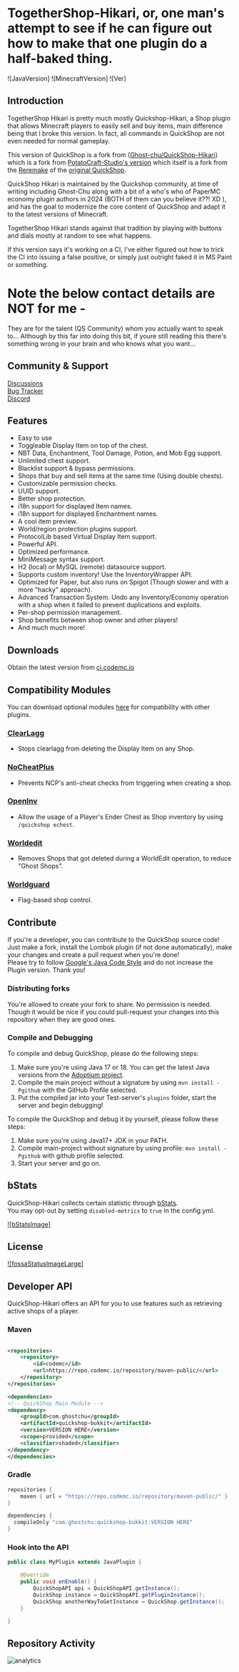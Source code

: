 <!-- Links -->

[codacy]: https://www.codacy.com/gh/Ghost-chu/QuickShop-Hikari/dashboard?utm_source=github.com&amp;utm_medium=referral&amp;utm_content=Ghost-chu/QuickShop-Hikari&amp;utm_campaign=Badge_Grade

[codeFactor]: https://www.codefactor.io/repository/github/ghost-chu/quickshop-hikari

[codeScore]: https://app.codiga.io/public/project/32011/QuickShop-Hikari/dashboard

[license]: https://github.com/Quickshop-Community/QuickShop-Hikari/blob/hikari/LICENSE

[contributors]: https://github.com/Quickshop-Community/QuickShop-Hikari/graphs/contributors

[fossaStatus]: https://app.fossa.com/projects/git%2Bgithub.com%2FGhost-chu%2FQuickShop-Hikari?ref=badge_shield

[fossaStatusLarge]: https://app.fossa.com/projects/git%2Bgithub.com%2FGhost-chu%2FQuickShop-Hikari?ref=badge_large

[quickshop-hikari]: https://github.com/Quickshop-Community/QuickShop-Hikari

[quickshop-potato]: https://github.com/PotatoCraft-Studio/QuickShop-Reremake/

[quickshop-ghostchu]: https://github.com/Ghost-chu/QuickShop-Reremake

[quickshop-original]: https://github.com/KaiKikuchi/QuickShop

[codemc]: https://ci.codemc.io/job/Ghost-chu/job/QuickShop-Hikari/

[clearlagg]: https://www.spigotmc.org/resources/68271/

[worldguard]: https://dev.bukkit.org/projects/worldguard

[nocheatplus]: https://www.spigotmc.org/resources/nocheatplus.26/

[openinv]: https://dev.bukkit.org/projects/openinv

[worldedit]: https://dev.bukkit.org/projects/worldedit

[optional_modules]: https://ci.codemc.io/job/Ghost-chu/job/QuickShop-Hikari/

[googlejava]: https://google.github.io/styleguide/javaguide.html

[adoptium]: https://adoptium.net/

[bStats-site]: https://bstats.org

[bStats-plugin]: https://bstats.org/plugin/bukkit/QuickShop-Hikari/14281

<!-- Images/Badges -->

<!-- Unused? -->
<!-- [//]: # (![Downloads]&#40;https://img.shields.io/spiget/downloads/62575?label=downloads&#41;) -->
<!-- [//]: # (![Rating]&#40;https://img.shields.io/spiget/rating/62575?label=rating&#41;) -->

<!-- Start of README -->

# TogetherShop-Hikari, or, one man's attempt to see if he can figure out how to make that one plugin do a half-baked thing.

![JavaVersion]
![MinecraftVersion]
![Ver]

## Introduction

TogetherShop Hikari is pretty much mostly Quickshop-Hikari, a Shop plugin that allows Minecraft players to easily sell and buy items, main difference being that I broke this version. 
In fact, all commands in QuickShop are not even needed for normal gameplay.

This version of QuickShop is a fork from ([Ghost-chu/QuickShop-Hikari][quickshop-hikari]) which is a fork
from [PotatoCraft-Studio's version][quickshop-potato] which itself is a fork from the [Reremake][quickshop-ghostchu] of
the [original QuickShop][quickshop-original].

QuickShop Hikari is maintained by the Quickshop community, at time of writing including Ghost-Chu along with a bit of a who's who of PaperMC economy plugin authors in 2024 (BOTH of them can you believe it??! XD ),
 and has the goal to modernize the core content of QuickShop and adapt it to the latest versions of Minecraft.

TogetherShop Hikari stands against that tradition by playing with buttons and dials mostly at random to see what happens. 

If this version says it's working on a CI, I've either figured out how to trick the CI into issuing a false positive, or simply just outright faked it in MS Paint or something. 

# Note the below contact details are NOT for me - 

They are for the talent (QS Community) whom you actually want to speak to... 
Although by this far into doing this bit, if youre still reading this there's something wrong in your brain and who knows what you want...

## Community & Support

[Discussions](https://github.com/Quickshop-Community/QuickShop-Hikari/discussions)  
[Bug Tracker](https://github.com/Quickshop-Community/QuickShop-Hikari/issues)  
[Discord](https://discord.gg/Bu3dVtmsD3)

## Features

- Easy to use
- Toggleable Display Item on top of the chest.
- NBT Data, Enchantment, Tool Damage, Potion, and Mob Egg support.
- Unlimited chest support.
- Blacklist support & bypass permissions.
- Shops that buy and sell items at the same time (Using double chests).
- Customizable permission checks.
- UUID support.
- Better shop protection.
- i18n support for displayed Item names.
- i18n support for displayed Enchantment names.
- A cool item preview.
- World/region protection plugins support.
- ProtocolLib based Virtual Display Item support.
- Powerful API.
- Optimized performance.
- MiniMessage syntax support.
- H2 (local) or MySQL (remote) datasource support.
- Supports custom inventory! Use the InventoryWrapper API.
- Optimized for Paper, but also runs on Spigot (Though slower and with a more "hacky" approach).
- Advanced Transaction System. Undo any Inventory/Economy operation with a shop when it failed to prevent duplications
  and exploits.
- Per-shop permission management.
- Shop benefits between shop owner and other players!
- And much much more!

## Downloads

Obtain the latest version from [ci.codemc.io][codemc]

## Compatibility Modules

You can download optional modules [here][optional_modules] for compatibility with other plugins.

### [ClearLagg][clearlagg]

- Stops clearlagg from deleting the Display Item on any Shop.

### [NoCheatPlus][nocheatplus]

- Prevents NCP's anti-cheat checks from triggering when creating a shop.

### [OpenInv][openinv]

- Allow the usage of a Player's Ender Chest as Shop inventory by using `/quickshop echest`.

### [Worldedit][worldedit]

- Removes Shops that got deleted during a WorldEdit operation, to reduce "Ghost Shops".

### [Worldguard][worldguard]

- Flag-based shop control.

## Contribute

If you're a developer, you can contribute to the QuickShop source code! Just make a fork, install the Lombok plugin (if
not done automatically), make your changes and create a pull request when you're done!  
Please try to follow [Google's Java Code Style][googlejava] and do not increase the Plugin version. Thank you!

### Distributing forks

You're allowed to create your fork to share. No permission is needed.  
Though it would be nice if you could pull-request your changes into this repository when they are good ones.

### Compile and Debugging

To compile and debug QuickShop, please do the following steps:

1. Make sure you're using Java 17 or 18. You can get the latest Java versions from the [Adoptium project][adoptium].
2. Compile the main project without a signature by using `mvn install -Pgithub` with the GitHub Profile selected.
3. Put the compiled jar into your Test-server's `plugins` folder, start the server and begin debugging!

To compile the QuickShop and debug it by yourself, please follow these steps:

1. Make sure you're using Java17+ JDK in your PATH.
2. Compile main-project without signature by using profile: `mvn install -Pgithub` with github profile selected.
3. Start your server and go on.

## bStats

QuickShop-Hikari collects certain statistic through [bStats][bstats-site].  
You may opt-out by setting `disabled-metrics` to `true` in the config.yml.

[![bStatsImage]][bStats-plugin]

## License

[![fossaStatusImageLarge]][fossaStatusLarge]

## Developer API

QuickShop-Hikari offers an API for you to use features such as retrieving active shops of a player.

### Maven

```xml

<repositories>
    <repository>
        <id>codemc</id>
        <url>https://repo.codemc.io/repository/maven-public/</url>
    </repository>
</repositories>

<dependencies>
<!-- QuickShop Main Module -->
<dependency>
    <groupId>com.ghostchu</groupId>
    <artifactId>quickshop-bukkit</artifactId>
    <version>VERSION HERE</version>
    <scope>provided</scope>
    <classifier>shaded</classifier>
</dependency>
</dependencies>
```

### Gradle

```groovy
repositories {
    maven { url = "https://repo.codemc.io/repository/maven-public/" }
}

dependencies {
  compileOnly "com.ghostchu:quickshop-bukkit:VERSION HERE"
}
```

### Hook into the API

```java
public class MyPlugin extends JavaPlugin {

    @Override
    public void onEnable() {
        QuickShopAPI api = QuickShopAPI.getInstance();
        QuickShop instance = QuickShopAPI.getPluginInstance();
        QuickShop anotherWayToGetInstance = QuickShop.getInstance();
    }

}
```

## Repository Activity

![analytics](https://repobeats.axiom.co/api/embed/68f324fa6d712dac64864744345936175d35ece1.svg "Repobeats analytics image")
